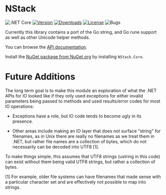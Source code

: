 # NStack

![.NET Core](https://github.com/migueldeicaza/NStack.Core/workflows/.NET%20Core/badge.svg?branch=master)
[![Version](https://img.shields.io/nuget/v/NStack.Core.svg)](https://www.nuget.org/packages/NStack.Core)
[![Downloads](https://img.shields.io/nuget/dt/NStack.Core)](https://www.nuget.org/packages/NStack.Core)
[![License](https://img.shields.io/github/license/migueldeicaza/NStack.Core.svg)](LICENSE)
![Bugs](https://img.shields.io/github/issues/migueldeicaza/NStack.Core/bug)

Currently this library contains a port of the Go string, and Go rune support as well as other Unicode helper methods.

You can browse the [API documentation](https://migueldeicaza.github.io/NStack/api/NStack.html).

Install the [NuGet package from NuGet.org](https://www.nuget.org/packages/NStack.Core) by installing `NStack.Core`.

# Future Additions

The long term goal is to make this module an exploration of what the .NET APIs for IO looked like if they only
used exceptions for either invalid parameters being passed to
methods and used results/error codes for most IO operations:

* Exceptions have a role, but IO code tends to become ugly in its presence.

* Other areas include making an IO layer that does not surface "string" for
filenames, as in Unix there are really no filenames as we treat them in
.NET, but rather file names are a collection of bytes, which do not necessarily
can be decoded into UTF8 [1].  

To make things simple, this assumes that UTF8 strings (ustring in this code)
can exist without them being valid UTF8 strings, but rather a collection of bytes.

[1] For example, older file systems can have filenames that made sense with
a particular character set and are effectively not possible to map into strings.

